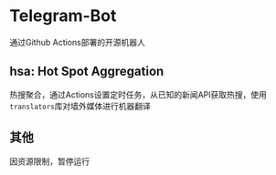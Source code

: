 # Telegram-Bot
通过Github Actions部署的开源机器人

## hsa: Hot Spot Aggregation
热搜聚合，通过Actions设置定时任务，从已知的新闻API获取热搜，使用`translators`库对墙外媒体进行机器翻译

## 其他
因资源限制，暂停运行